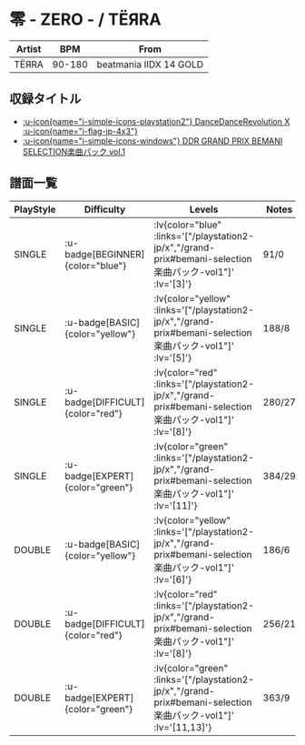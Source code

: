# 零 - ZERO - / TЁЯRA

|Artist|BPM|From|
|------|---|----|
|TЁЯRA|90-180|beatmania IIDX 14 GOLD|

## 収録タイトル

- [ :u-icon{name="i-simple-icons-playstation2"} DanceDanceRevolution X :u-icon{name="i-flag-jp-4x3"} ](/playstation2-jp/x)
- [ :u-icon{name="i-simple-icons-windows"} DDR GRAND PRIX BEMANI SELECTION楽曲パック vol.1](/grand-prix#bemani-selection楽曲パック-vol1)

## 譜面一覧

|PlayStyle|Difficulty|Levels|Notes|Movie|
|---------|----------|------|-----|-----|
|SINGLE| :u-badge[BEGINNER]{color="blue"} | :lv{color="blue" :links='["/playstation2-jp/x","/grand-prix#bemani-selection楽曲パック-vol1"]' :lv='[3]'} |91/0||
|SINGLE| :u-badge[BASIC]{color="yellow"} | :lv{color="yellow" :links='["/playstation2-jp/x","/grand-prix#bemani-selection楽曲パック-vol1"]' :lv='[5]'} |188/8||
|SINGLE| :u-badge[DIFFICULT]{color="red"} | :lv{color="red" :links='["/playstation2-jp/x","/grand-prix#bemani-selection楽曲パック-vol1"]' :lv='[8]'} |280/27||
|SINGLE| :u-badge[EXPERT]{color="green"} | :lv{color="green" :links='["/playstation2-jp/x","/grand-prix#bemani-selection楽曲パック-vol1"]' :lv='[11]'} |384/29||
|DOUBLE| :u-badge[BASIC]{color="yellow"} | :lv{color="yellow" :links='["/playstation2-jp/x","/grand-prix#bemani-selection楽曲パック-vol1"]' :lv='[6]'} |186/6||
|DOUBLE| :u-badge[DIFFICULT]{color="red"} | :lv{color="red" :links='["/playstation2-jp/x","/grand-prix#bemani-selection楽曲パック-vol1"]' :lv='[8]'} |256/21||
|DOUBLE| :u-badge[EXPERT]{color="green"} | :lv{color="green" :links='["/playstation2-jp/x","/grand-prix#bemani-selection楽曲パック-vol1"]' :lv='[11,13]'} |363/9||
